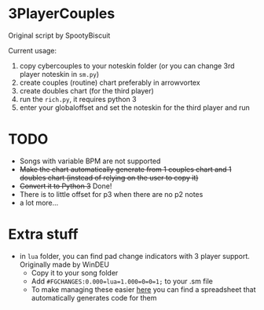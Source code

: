 # 3PlayerCouples
Original script by SpootyBiscuit 

Current usage:

1. copy cybercouples to your noteskin folder (or you can change 3rd player noteskin in `sm.py`)
2. create couples (routine) chart preferably in arrowvortex
3. create doubles chart (for the third player)
4. run the `rich.py`, it requires python 3
5. enter your globaloffset and set the noteskin for the third player and run

# TODO
- Songs with variable BPM are not supported
- ~~Make the chart automatically  generate from 1 couples chart and 1 doubles chart (instead of relying on the user to copy it)~~
- ~~Convert it to Python 3~~ Done!
- There is to little offset for p3 when there are no p2 notes 
- a lot more...

# Extra stuff
- in `lua` folder, you can find pad change indicators with 3 player support. Originally made by WinDEU
  - Copy it to your song folder 
  - Add `#FGCHANGES:0.000=lua=1.000=0=0=1;` to your .sm file
  - To make managing these easier [here](https://docs.google.com/spreadsheets/d/1keiLYWV12BUKy3XMYToRJ262_lQhTySG4gbHvcclhBw/edit#gid=383139627) you can find a spreadsheet that automatically generates code for them

